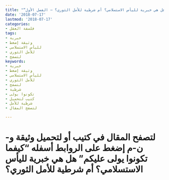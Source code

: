 ```yaml
---
title: "“كيفما تكونوا يولى عليكم”، هل هي خبرية لليأس الاستسلامي؟ أم شرطية للأمل الثوري؟ – الفصل الأول"
date: '2018-07-17'
lastmod: '2018-07-17'
categories:
- فلسفة العقل
tags:
- خبرية
- وثيقة إضغط
- لليأس الاستسلامي
- للأمل الثوري
- لتصفح
keywords:
- خبرية
- وثيقة إضغط
- لليأس الاستسلامي
- للأمل الثوري
- لتصفح
- شرطية
- تكونوا يولى
- كتيب لتحميل
- شرطية للأمل
- لتصفح المقال

---
```

# **لتصفح المقال في كتيب أو لتحميل وثيقة و-ن-م إضغط على الروابط أسفله** **“كيفما تكونوا يولى عليكم” هل هي خبرية لليأس الاستسلامي؟ أم شرطية للأمل الثوري؟**

###